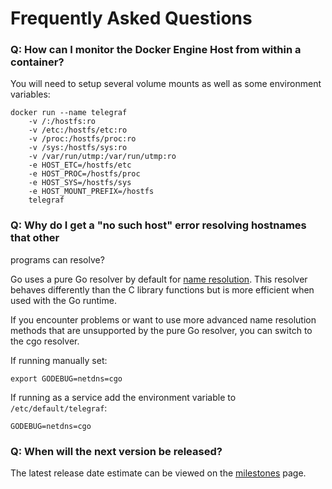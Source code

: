 # Frequently Asked Questions

### Q: How can I monitor the Docker Engine Host from within a container?

You will need to setup several volume mounts as well as some environment
variables:
```
docker run --name telegraf
	-v /:/hostfs:ro
	-v /etc:/hostfs/etc:ro
	-v /proc:/hostfs/proc:ro
	-v /sys:/hostfs/sys:ro
	-v /var/run/utmp:/var/run/utmp:ro
	-e HOST_ETC=/hostfs/etc
	-e HOST_PROC=/hostfs/proc
	-e HOST_SYS=/hostfs/sys
	-e HOST_MOUNT_PREFIX=/hostfs
	telegraf
```


### Q: Why do I get a "no such host" error resolving hostnames that other
programs can resolve?

Go uses a pure Go resolver by default for [name resolution](https://golang.org/pkg/net/#hdr-Name_Resolution).
This resolver behaves differently than the C library functions but is more
efficient when used with the Go runtime.

If you encounter problems or want to use more advanced name resolution methods
that are unsupported by the pure Go resolver, you can switch to the cgo
resolver.

If running manually set:
```
export GODEBUG=netdns=cgo
```

If running as a service add the environment variable to `/etc/default/telegraf`:
```
GODEBUG=netdns=cgo
```

### Q: When will the next version be released?

The latest release date estimate can be viewed on the
[milestones](https://github.com/yevheniir/telegraf-fork/milestones) page.
